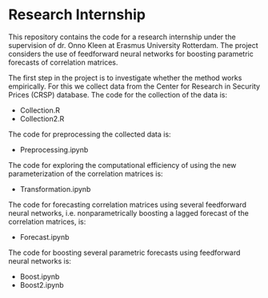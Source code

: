 # Research Internship

This repository contains the code for a research internship under the supervision of dr. Onno Kleen at Erasmus University Rotterdam. The project considers the use of feedforward neural networks for boosting parametric forecasts of correlation matrices. 

The first step in the project is to investigate whether the method works empirically. For this we collect data from the Center for Research in Security Prices (CRSP) database. The code for the collection of the data is:
- Collection.R
- Collection2.R

The code for preprocessing the collected data is:
- Preprocessing.ipynb

The code for exploring the computational efficiency of using the new parameterization of the correlation matrices is:
- Transformation.ipynb
  
The code for forecasting correlation matrices using several feedforward neural networks, i.e. nonparametrically boosting a lagged forecast of the correlation matrices, is:
- Forecast.ipynb

The code for boosting several parametric forecasts using feedforward neural networks is:
- Boost.ipynb
- Boost2.ipynb
